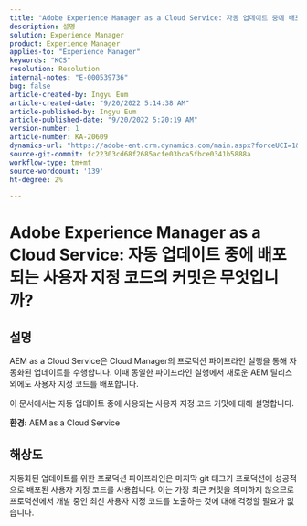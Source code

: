 ```yaml
---
title: "Adobe Experience Manager as a Cloud Service: 자동 업데이트 중에 배포될 사용자 지정 코드 커밋입니다."
description: 설명
solution: Experience Manager
product: Experience Manager
applies-to: "Experience Manager"
keywords: "KCS"
resolution: Resolution
internal-notes: "E-000539736"
bug: false
article-created-by: Ingyu Eum
article-created-date: "9/20/2022 5:14:38 AM"
article-published-by: Ingyu Eum
article-published-date: "9/20/2022 5:20:19 AM"
version-number: 1
article-number: KA-20609
dynamics-url: "https://adobe-ent.crm.dynamics.com/main.aspx?forceUCI=1&pagetype=entityrecord&etn=knowledgearticle&id=5c1eaf1a-a338-ed11-9db0-002248086a27"
source-git-commit: fc22303cd68f2685acfe03bca5fbce0341b5888a
workflow-type: tm+mt
source-wordcount: '139'
ht-degree: 2%

---
```


# Adobe Experience Manager as a Cloud Service: 자동 업데이트 중에 배포되는 사용자 지정 코드의 커밋은 무엇입니까?

## 설명


AEM as a Cloud Service은 Cloud Manager의 프로덕션 파이프라인 실행을 통해 자동화된 업데이트를 수행합니다. 이때 동일한 파이프라인 실행에서 새로운 AEM 릴리스 외에도 사용자 지정 코드를 배포합니다.

이 문서에서는 자동 업데이트 중에 사용되는 사용자 지정 코드 커밋에 대해 설명합니다.

<b>환경:</b>
AEM as a Cloud Service


## 해상도


자동화된 업데이트를 위한 프로덕션 파이프라인은 마지막 git 태그가 프로덕션에 성공적으로 배포된 사용자 지정 코드를 사용합니다. 이는 가장 최근 커밋을 의미하지 않으므로 프로덕션에서 개발 중인 최신 사용자 지정 코드를 노출하는 것에 대해 걱정할 필요가 없습니다.
